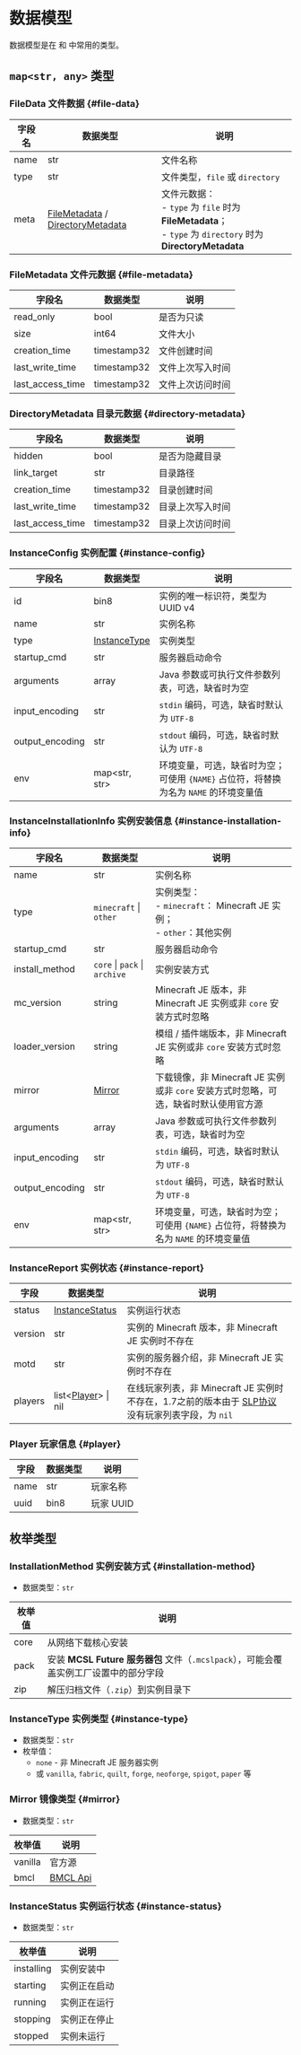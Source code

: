 # 数据模型

数据模型是在 [](action.md) 和 [](event.md) 中常用的类型。

## `map<str, any>` 类型

### FileData 文件数据 {#file-data}

| 字段名  | 数据类型                                                                      | 说明                                                                                                    |
|------|---------------------------------------------------------------------------|-------------------------------------------------------------------------------------------------------|
| name | str                                                                       | 文件名称                                                                                                  |
| type | str                                                                       | 文件类型，`file` 或 `directory`                                                                             |
| meta | [FileMetadata](#file-metadata) / [DirectoryMetadata](#directory-metadata) | 文件元数据：<br/>- `type` 为 `file` 时为 **FileMetadata**；<br/>- `type` 为 `directory` 时为 **DirectoryMetadata** |

### FileMetadata 文件元数据 {#file-metadata}

| 字段名              | 数据类型        | 说明       |
|------------------|-------------|----------|
| read_only        | bool        | 是否为只读    |
| size             | int64       | 文件大小     |
| creation_time    | timestamp32 | 文件创建时间   |
| last_write_time  | timestamp32 | 文件上次写入时间 |
| last_access_time | timestamp32 | 文件上次访问时间 |

### DirectoryMetadata 目录元数据 {#directory-metadata}

| 字段名              | 数据类型        | 说明       |
|------------------|-------------|----------|
| hidden           | bool        | 是否为隐藏目录  |
| link_target      | str         | 目录路径     |
| creation_time    | timestamp32 | 目录创建时间   |
| last_write_time  | timestamp32 | 目录上次写入时间 |
| last_access_time | timestamp32 | 目录上次访问时间 |

### InstanceConfig 实例配置 {#instance-config}

| 字段名             | 数据类型                           | 说明                                                       |
|-----------------|--------------------------------|----------------------------------------------------------|
| id              | bin8                           | 实例的唯一标识符，类型为 UUID v4                                     |
| name            | str                            | 实例名称                                                     |
| type            | [InstanceType](#instance-type) | 实例类型                                                     |
| startup_cmd     | str                            | 服务器启动命令                                                  |
| arguments       | array<str>                     | Java 参数或可执行文件参数列表，可选，缺省时为空                               |
| input_encoding  | str                            | `stdin` 编码，可选，缺省时默认为 `UTF-8`                             |
| output_encoding | str                            | `stdout` 编码，可选，缺省时默认为 `UTF-8`                            |
| env             | map<str, str>                  | 环境变量，可选，缺省时为空；<br/>可使用 `{NAME}` 占位符，将替换为名为 `NAME` 的环境变量值 |

### InstanceInstallationInfo 实例安装信息 {#instance-installation-info}

| 字段名             | 数据类型                                      | 说明                                                           |
|-----------------|-------------------------------------------|--------------------------------------------------------------|
| name            | str                                       | 实例名称                                                         |
| type            | `minecraft` &verbar; `other`              | 实例类型：<br/>- `minecraft`： Minecraft JE 实例；<br/>- `other`：其他实例 |
| startup_cmd     | str                                       | 服务器启动命令                                                      |
| install_method  | `core` &verbar; `pack` &verbar; `archive` | 实例安装方式                                                       |
| mc_version      | string                                    | Minecraft JE 版本，非 Minecraft JE 实例或非 `core` 安装方式时忽略           |
| loader_version  | string                                    | 模组 / 插件端版本，非 Minecraft JE 实例或非 `core` 安装方式时忽略                |
| mirror          | [Mirror](#mirror)                         | 下载镜像，非 Minecraft JE 实例或非 `core` 安装方式时忽略，可选，缺省时默认使用官方源        |
| arguments       | array<str>                                | Java 参数或可执行文件参数列表，可选，缺省时为空                                   |
| input_encoding  | str                                       | `stdin` 编码，可选，缺省时默认为 `UTF-8`                                 |
| output_encoding | str                                       | `stdout` 编码，可选，缺省时默认为 `UTF-8`                                |
| env             | map<str, str>                             | 环境变量，可选，缺省时为空；<br/>可使用 `{NAME}` 占位符，将替换为名为 `NAME` 的环境变量值     |

### InstanceReport 实例状态 {#instance-report}

| 字段      | 数据类型                                 | 说明                                                                                                                                                |
|---------|--------------------------------------|---------------------------------------------------------------------------------------------------------------------------------------------------|
| status  | [InstanceStatus](#instance-status)   | 实例运行状态                                                                                                                                            |
| version | str                                  | 实例的 Minecraft 版本，非 Minecraft JE 实例时不存在                                                                                                            |
| motd    | str                                  | 实例的服务器介绍，非 Minecraft JE 实例时不存在                                                                                                                    |
| players | list<[Player](#player)> &verbar; nil | 在线玩家列表，非 Minecraft JE 实例时不存在，1.7之前的版本由于 [SLP协议](https://minecraft.wiki/w/Minecraft_Wiki:Projects/wiki.vg_merge/Server_List_Ping) 没有玩家列表字段，为 `nil` |

### Player 玩家信息 {#player}

| 字段   | 数据类型 | 说明      |
|------|------|---------|
| name | str  | 玩家名称    |
| uuid | bin8 | 玩家 UUID |

## 枚举类型

### InstallationMethod 实例安装方式 {#installation-method}

- 数据类型：`str`

| 枚举值  | 说明                                                        | 
|------|-----------------------------------------------------------|
| core | 从网络下载核心安装                                                 |
| pack | 安装 **MCSL Future 服务器包** 文件（`.mcslpack`），可能会覆盖实例工厂设置中的部分字段 | 
| zip  | 解压归档文件（`.zip`）到实例目录下                                      | 

### InstanceType 实例类型 {#instance-type}

- 数据类型：`str`
- 枚举值：
    - `none` - 非 Minecraft JE 服务器实例
    - 或 `vanilla`, `fabric`, `quilt`, `forge`, `neoforge`, `spigot`, `paper` 等

### Mirror 镜像类型 {#mirror}

- 数据类型：`str`

| 枚举值     | 说明                                             |
|---------|------------------------------------------------|
| vanilla | 官方源                                            |
| bmcl    | [BMCL Api](https://bmclapidoc.bangbang93.com/) |

### InstanceStatus 实例运行状态 {#instance-status}

- 数据类型：`str`

| 枚举值        | 说明     |
|------------|--------|
| installing | 实例安装中  |
| starting   | 实例正在启动 |
| running    | 实例正在运行 |
| stopping   | 实例正在停止 |
| stopped    | 实例未运行  |
